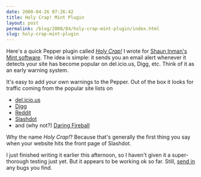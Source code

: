 ```yaml
---
date: 2008-04-26 07:26:42
title: Holy Crap! Mint Plugin
layout: post
permalink: /blog/2008/04/holy-crap-mint-plugin/index.html
slug: holy-crap-mint-plugin
---
```

Here's a quick Pepper plugin called [_Holy Crap!_](http://cdn.clickontyler.com/blog/HolyCrap.zip) I wrote for [Shaun Inman's Mint software](http://www.haveamint.com). The idea is simple: it sends you an email alert whenever it detects your site has become popular on del.icio.us, Digg, etc. Think of it as an early warning system.

It's easy to add your own warnings to the Pepper. Out of the box it looks for traffic coming from the popular site lists on

* [del.icio.us](http://del.icio.us)
* [Digg](http://digg.com)
* [Reddit](http://reddit.com)
* [Slashdot](http://slashdot.org)
* and (why not?) [Daring Fireball](http://daringfireball.net)

Why the name _Holy Crap!_? Because that's generally the first thing you say when your website hits the front page of Slashdot.

I just finished writing it earlier this afternoon, so I haven't given it a super-thorough testing just yet. But it appears to be working ok so far. Still, [send in](http://clickontyler.com/contact/) any bugs you find.